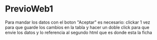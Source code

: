 # PrevioWeb1
Para mandar los datos con el boton "Aceptar" es necesario: clickar 1 vez para que guarde los cambios en la tabla y hacer un doble click para que envie los datos y lo referencia al segundo html que es donde esta la ficha